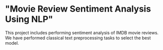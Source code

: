 # "Movie Review Sentiment Analysis Using NLP"

This project includes performing sentiment analysis of IMDB  movie reviews. We have performed classical text preprocessing tasks to select the best model.
